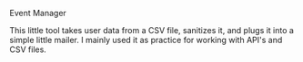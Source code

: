 Event Manager

This little tool takes user data from a CSV file, sanitizes it, and plugs it into a simple little mailer. I mainly used it as practice for working with API's and CSV files.